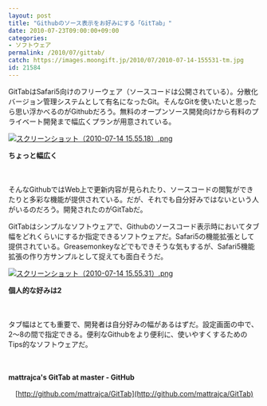 ```yaml
---
layout: post
title: "Githubのソース表示をお好みにする「GitTab」"
date: 2010-07-23T09:00:00+09:00
categories:
- ソフトウェア
permalink: /2010/07/gittab/
catch: https://images.moongift.jp/2010/07/2010-07-14-155531-tm.jpg
id: 21584
---
```

GitTabはSafari5向けのフリーウェア（ソースコードは公開されている）。分散化バージョン管理システムとして有名になったGit。そんなGitを使いたいと思ったら思い浮かべるのがGithubだろう。無料のオープンソース開発向けから有料のプライベート開発まで幅広くプランが用意されている。

  

[![スクリーンショット（2010-07-14 15.55.18）.png](https://images.moongift.jp/2010/07/2010-07-14-155518-tm.jpg)](https://images.moongift.jp/2010/07/2010-07-14-155518.png)  
  
**ちょっと幅広く**

  

　

  

そんなGithubではWeb上で更新内容が見られたり、ソースコードの閲覧ができたりと多彩な機能が提供されている。だが、それでも自分好みではないという人がいるのだろう。開発されたのがGitTabだ。

  
<!--more-->

GitTabはシンプルなソフトウェアで、Githubのソースコード表示時においてタブ幅をどれくらいにするか指定できるソフトウェアだ。Safari5の機能拡張として提供されている。Greasemonkeyなどでもできそうな気もするが、Safari5機能拡張の作り方サンプルとして捉えても面白そうだ。

  

[![スクリーンショット（2010-07-14 15.55.31）.png](https://images.moongift.jp/2010/07/2010-07-14-155531-tm.jpg)](https://images.moongift.jp/2010/07/2010-07-14-155531.png)  
  
**個人的な好みは2**

  

　

  

タブ幅はとても重要で、開発者は自分好みの幅があるはずだ。設定画面の中で、2〜8の間で指定できる。便利なGithubをより便利に、使いやすくするためのTips的なソフトウェアだ。

  

　

  

**mattrajca's GitTab at master - GitHub**  
  
　[http://github.com/mattrajca/GitTab](http://github.com/mattrajca/GitTab)

  
